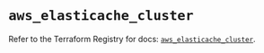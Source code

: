 # `aws_elasticache_cluster`

Refer to the Terraform Registry for docs: [`aws_elasticache_cluster`](https://registry.terraform.io/providers/hashicorp/aws/6.13.0/docs/resources/elasticache_cluster).
